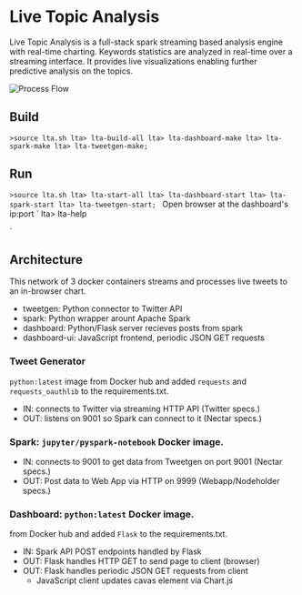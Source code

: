 # Live Topic Analysis

Live Topic Analysis is a full-stack spark streaming based
analysis engine with real-time charting.  Keywords statistics
are analyzed in real-time over a streaming interface. It
provides live visualizations enabling further predictive
analysis on the topics.

![Process Flow](/images/Architecture.png)

## Build
`>source lta.sh
lta> lta-build-all
lta> lta-dashboard-make
lta> lta-spark-make
lta> lta-tweetgen-make;
`

## Run
`>source lta.sh
lta> lta-start-all
lta> lta-dashboard-start
lta> lta-spark-start
lta> lta-tweetgen-start;
`
Open browser at the dashboard's ip:port
`
lta> lta-help

<insert help output here>
`

## Architecture
This network of 3 docker containers streams and processes live
tweets to an in-browser chart.
- tweetgen: Python connector to Twitter API
- spark: Python wrapper arount Apache Spark
- dashboard: Python/Flask server recieves posts from spark
- dashboard-ui: JavaScript frontend, periodic JSON GET requests

### Tweet Generator
`python:latest` image from Docker hub and added `requests`
and `requests_oauthlib` to the requirements.txt.

  - IN:  connects to Twitter via streaming HTTP API (Twitter specs.)
  - OUT: listens on 9001 so Spark can connect to it (Nectar specs.)

### Spark:  `jupyter/pyspark-notebook` Docker image.
<INSERT docker command to show size of container >

  - IN: connects to 9001 to get data from Tweetgen on port 9001 (Nectar specs.)
  - OUT: Post data to Web App via HTTP on 9999 (Webapp/Nodeholder specs.)

### Dashboard: `python:latest` Docker image.
from Docker hub and added `Flask` to the requirements.txt.

  - IN: Spark API POST endpoints handled by Flask
  - OUT: Flask handles HTTP GET to send page to client (browser)
  - OUT: Flask handles periodic JSON GET requests from client
    -  JavaScript client updates cavas element via Chart.js

